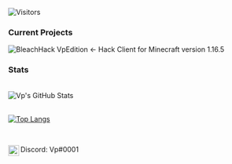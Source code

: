 

 ![Visitors](https://page-views.glitch.me/badge?page_id=HerraVp.visitor-badge.issue.1)
 
 
 ### Current Projects 
 ![BleachHack VpEdition](https://github.com/HerraVp/BleachHack-VpEdition) <- Hack Client for Minecraft version 1.16.5
 
 

 ### Stats

<br>
    <img align="center" alt="Vp's GitHub Stats" src="https://github-readme-stats-hwa9vez0v.vercel.app/api?username=HerraVp&show_icons=true&hide_border=false&include_all_commits=true&theme=null"/>
<br/>


<br>

[![Top Langs](https://github-readme-stats.vercel.app/api/top-langs/?username=herravp&langs_count=8)](https://github.com/herravp/github-readme-stats)

<br/>




<p align="left">

<img align="left" alt="Discord" width="22px" src="https://cdn.jsdelivr.net/npm/simple-icons@v3/icons/discord.svg"/> Discord: Vp#0001

</p>

